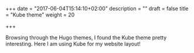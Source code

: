 +++
date = "2017-06-04T15:14:10+02:00"
description = ""
draft = false
title = "Kube theme"
weight = 20

+++

Browsing through the Hugo themes, I found the Kube theme pretty interesting. Here I am using Kube for my website layout!
